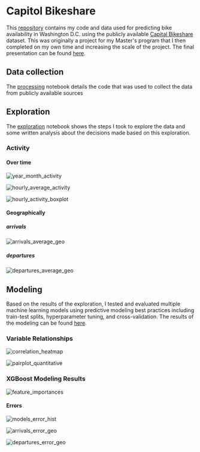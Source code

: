 # Capitol Bikeshare
This [repository](https://github.com/djmnason/djmnason.github.io/tree/main/docs/Capital_Bikeshare_Analysis) contains my code and data used for predicting bike availability in Washington D.C. using the publicly available [Capital Bikeshare](https://s3.amazonaws.com/capitalbikeshare-data/index.html) dataset. This was originally a project for my Master's program that I then completed on my own time and increasing the scale of the project. The final presentation can be found [here](./results/capital_bikeshare_presentation.pdf).

## Data collection
The [processing](./code/processing.ipynb) notebook details the code that was used to collect the data from publicly available sources

## Exploration
The [exploration](./code/exploration.ipynb) notebook shows the steps I took to explore the data and some written analysis about the decisions made based on this exploration.

### Activity

#### Over time

![year_month_activity](./results/year_month_activity.png)

![hourly_average_activity](./results/hourly_average_activity.png)

![hourly_activity_boxplot](./results/hourly_activity_boxplot.png)

#### Geographically

##### arrivals
![arrivals_average_geo](./results/arrivals_average_geo.png)

##### departures
![departures_average_geo](./results/departures_average_geo.png)

## Modeling

Based on the results of the exploration, I tested and evaluated multiple machine learning models using predictive modeling best practices including train-test splits, hyperparameter tuning, and cross-validation. The results of the modeling can be found [here](./code/modeling.ipynb).

### Variable Relationships

![correlation_heatmap](./results/correlation_heatmap.png)

![pairplot_quantitative](./results/pairplot_quantitative.png)

### XGBoost Modeling Results

![feature_importances](./results/model_feature_importances.png)

#### Errors

![models_error_hist](./results/models_error_hist.png)

![arrivals_error_geo](./results/arrivals_error_geo.png)

![departures_error_geo](./results/departures_error_geo.png)